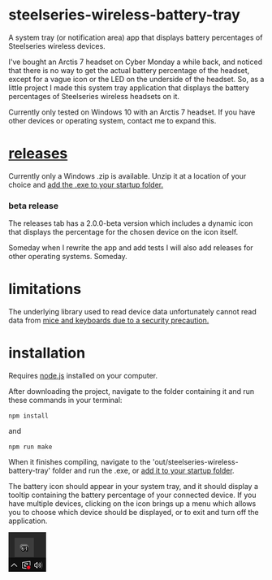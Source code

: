 # steelseries-wireless-battery-tray

A system tray (or notification area) app that displays battery percentages of Steelseries wireless devices.

I've bought an Arctis 7 headset on Cyber Monday a while back, and noticed that there is no way to get the actual battery percentage of the headset, except for a vague icon or the LED on the underside of the headset. So, as a little project I made this system tray application that displays the battery percentages of Steelseries wireless headsets on it.

Currently only tested on Windows 10 with an Arctis 7 headset. If you have other devices or operating system, contact me to expand this.

# [releases](https://github.com/mtadin/steelseries-wireless-battery-tray/releases)

Currently only a Windows .zip is available. Unzip it at a location of your choice and [add the .exe to your startup folder.](https://support.microsoft.com/en-us/windows/add-an-app-to-run-automatically-at-startup-in-windows-10-150da165-dcd9-7230-517b-cf3c295d89dd)

### beta release

The releases tab has a 2.0.0-beta version which includes a dynamic icon that displays the percentage for the chosen device on the icon itself.

Someday when I rewrite the app and add tests I will also add releases for other operating systems. Someday.

# limitations

The underlying library used to read device data unfortunately cannot read data from [mice and keyboards due to a security precaution.](https://github.com/node-hid/node-hid#devices-node-hid-cannot-read)

# installation

Requires [node.js](https://nodejs.org/en/) installed on your computer.

After downloading the project, navigate to the folder containing it and run these commands in your terminal:

```
npm install
```

and

```
npm run make
```

When it finishes compiling, navigate to the 'out/steelseries-wireless-battery-tray' folder and run the .exe, or [add it to your startup folder](https://support.microsoft.com/en-us/windows/add-an-app-to-run-automatically-at-startup-in-windows-10-150da165-dcd9-7230-517b-cf3c295d89dd).

The battery icon should appear in your system tray, and it should display a tooltip containing the battery percentage of your connected device. If you have multiple devices, clicking on the icon brings up a menu which allows you to choose which device should be displayed, or to exit and turn off the application.

![example](https://github.com/mtadin/steelseries-wireless-battery-tray/blob/master/example.png?raw=true)
